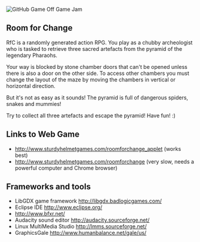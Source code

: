 ![GitHub Game Off Game Jam](https://f.cloud.github.com/assets/121322/1436486/25f88b78-4158-11e3-9b23-43596516362c.png)

## Room for Change

RfC is a randomly generated action RPG. You play as a chubby archeologist who is tasked to retrieve three sacred artefacts from the pyramid of the legendary Pharaohs.

Your way is blocked by stone chamber doors that can't be opened unless there is also a door on the other side. To access other chambers you must change the layout of the maze by moving the chambers in vertical or horizontal direction.

But it's not as easy as it sounds! The pyramid is full of dangerous spiders, snakes and mummies!

Try to collect all three artefacts and escape the pyramid! Have fun! :)


## Links to Web Game

* http://www.sturdyhelmetgames.com/roomforchange_applet (works best)
* http://www.sturdyhelmetgames.com/roomforchange (very slow, needs a powerful computer and Chrome browser)

## Frameworks and tools

* LibGDX game framework http://libgdx.badlogicgames.com/
* Eclipse IDE http://www.eclipse.org/
* http://www.bfxr.net/
* Audacity sound editor http://audacity.sourceforge.net/
* Linux MultiMedia Studio http://lmms.sourceforge.net/
* GraphicsGale http://www.humanbalance.net/gale/us/